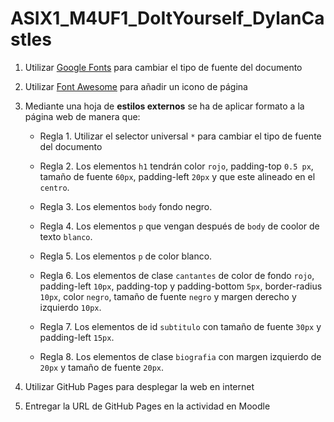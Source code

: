 # ASIX1_M4UF1_DoItYourself_DylanCastles
1. Utilizar [Google Fonts](https://fonts.google.com/) para cambiar el tipo de fuente del documento

2. Utilizar [Font Awesome](https://fontawesome.com/) para añadir un icono de página

3. Mediante una hoja de **estilos externos** se ha de aplicar formato a la página web de manera que:

    * Regla 1. Utilizar el selector universal `*` para cambiar el tipo de fuente del documento

    * Regla 2. Los elementos `h1` tendrán color `rojo`, padding-top `0.5 px`, tamaño de fuente `60px`, padding-left `20px` y que este alineado en el `centro`.
    
    * Regla 3. Los elementos `body` fondo negro.

    * Regla 4. Los elementos `p` que vengan después de `body` de coolor de texto `blanco`.

    * Regla 5. Los elementos `p` de color blanco.
    
    * Regla 6. Los elementos de clase `cantantes` de color de fondo `rojo`, padding-left `10px`, padding-top y padding-bottom `5px`, border-radius `10px`, color `negro`, tamaño de fuente `negro` y margen derecho y izquierdo `10px`.
    
    * Regla 7. Los elementos de id `subtitulo` con tamaño de fuente `30px` y padding-left `15px`.
    
    * Regla 8. Los elementos de clase `biografia` con margen izquierdo de `20px` y tamaño de fuente `20px`.
    
5. Utilizar GitHub Pages para desplegar la web en internet
6. Entregar la URL de GitHub Pages en la actividad en Moodle
